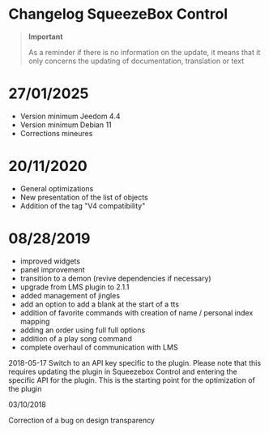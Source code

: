 # Changelog SqueezeBox Control

>**Important**
>
>As a reminder if there is no information on the update, it means that it only concerns the updating of documentation, translation or text

# 27/01/2025

- Version minimum Jeedom 4.4
- Version minimum Debian 11
- Corrections mineures

# 20/11/2020

- General optimizations
- New presentation of the list of objects
- Addition of the tag "V4 compatibility"

# 08/28/2019

- improved widgets
- panel improvement
- transition to a demon (revive dependencies if necessary)
- upgrade from LMS plugin to 2.1.1
- added management of jingles
- add an option to add a blank at the start of a tts
- addition of favorite commands with creation of name / personal index mapping
- adding an order using full full options
- addition of a play song command
- complete overhaul of communication with LMS

2018-05-17
Switch to an API key specific to the plugin. Please note that this requires updating the plugin in Squeezebox Control and entering the specific API for the plugin. This is the starting point for the optimization of the plugin

03/10/2018

Correction of a bug on design transparency
